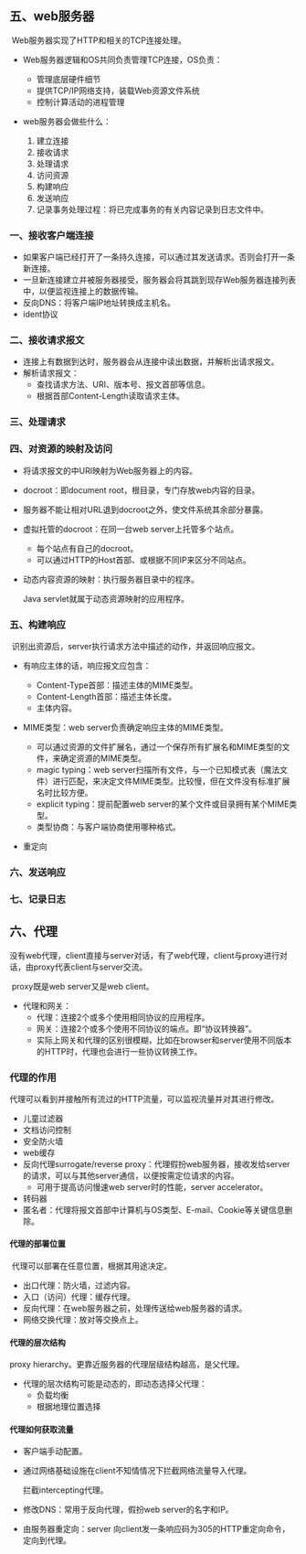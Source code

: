 ## 五、web服务器

​	Web服务器实现了HTTP和相关的TCP连接处理。

* Web服务器逻辑和OS共同负责管理TCP连接，OS负责：
  * 管理底层硬件细节
  * 提供TCP/IP网络支持，装载Web资源文件系统
  * 控制计算活动的进程管理

* web服务器会做些什么：

  1. 建立连接
  2. 接收请求
  3. 处理请求
  4. 访问资源
  5. 构建响应
  6. 发送响应
  7. 记录事务处理过程：将已完成事务的有关内容记录到日志文件中。


### 一、接收客户端连接

* 如果客户端已经打开了一条持久连接，可以通过其发送请求。否则会打开一条新连接。
* 一旦新连接建立并被服务器接受，服务器会将其跳到现存Web服务器连接列表中，以便监视连接上的数据传输。
* 反向DNS：将客户端IP地址转换成主机名。
* ident协议

### 二、接收请求报文

* 连接上有数据到达时，服务器会从连接中读出数据，并解析出请求报文。
* 解析请求报文：
  * 查找请求方法、URI、版本号、报文首部等信息。
  * 根据首部Content-Length读取请求主体。

### 三、处理请求

### 四、对资源的映射及访问

* 将请求报文的中URI映射为Web服务器上的内容。

* docroot：即document root，根目录，专门存放web内容的目录。

* 服务器不能让相对URL退到docroot之外，使文件系统其余部分暴露。

* 虚拟托管的docroot：在同一台web server上托管多个站点。

  * 每个站点有自己的docroot。
  * 可以通过HTTP的Host首部、或根据不同IP来区分不同站点。

* 动态内容资源的映射：执行服务器目录中的程序。

  Java servlet就属于动态资源映射的应用程序。

### 五、构建响应

​	识别出资源后，server执行请求方法中描述的动作，并返回响应报文。

* 有响应主体的话，响应报文应包含：

  * Content-Type首部：描述主体的MIME类型。
  * Content-Length首部：描述主体长度。
  * 主体内容。


* MIME类型：web server负责确定响应主体的MIME类型。
  * 可以通过资源的文件扩展名，通过一个保存所有扩展名和MIME类型的文件，来确定资源的MIME类型。
  * magic typing：web server扫描所有文件，与一个已知模式表（魔法文件）进行匹配，来决定文件MIME类型。比较慢，但在文件没有标准扩展名时比较方便。
  * explicit typing：提前配置web server的某个文件或目录拥有某个MIME类型。
  * 类型协商：与客户端协商使用哪种格式。
* 重定向

### 六、发送响应

### 七、记录日志



## 六、代理

​	没有web代理，client直接与server对话，有了web代理，client与proxy进行对话，由proxy代表client与server交流。

​	proxy既是web server又是web client。

* 代理和网关：
  * 代理：连接2个或多个使用相同协议的应用程序。
  * 网关：连接2个或多个使用不同协议的端点。即“协议转换器”。
  * 实际上网关和代理的区别很模糊，比如在browser和server使用不同版本的HTTP时，代理也会进行一些协议转换工作。

### 代理的作用

​	代理可以看到并接触所有流过的HTTP流量，可以监视流量并对其进行修改。

* 儿童过滤器
* 文档访问控制
* 安全防火墙
* web缓存
* 反向代理surrogate/reverse proxy：代理假扮web服务器，接收发给server的请求，可以与其他server通信，以便按需定位请求的内容。
  * 可用于提高访问慢速web server时的性能，server accelerator。
* 转码器
* 匿名者：代理将报文首部中计算机与OS类型、E-mail、Cookie等关键信息删除。

#### 代理的部署位置

​	代理可以部署在任意位置，根据其用途决定。

* 出口代理：防火墙，过滤内容。
* 入口（访问）代理：缓存代理。
* 反向代理：在web服务器之前，处理传送给web服务器的请求。
* 网络交换代理：放对等交换点上。

#### 代理的层次结构

proxy hierarchy。更靠近服务器的代理层级结构越高，是父代理。

* 代理的层次结构可能是动态的，即动态选择父代理：
  * 负载均衡
  * 根据地理位置选择

#### 代理如何获取流量

* 客户端手动配置。

* 通过网络基础设施在client不知情情况下拦截网络流量导入代理。

  拦截intercepting代理。

* 修改DNS：常用于反向代理，假扮web server的名字和IP。

* 由服务器重定向：server 向client发一条响应码为305的HTTP重定向命令，定向到代理。

